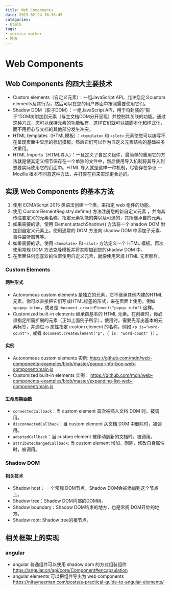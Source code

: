 ```yaml
---
title: Web Components
date: 2019-02-24 16:36:45
categories:
- html5
tags:
- service worker
- 博客
---
```


# Web Components

## Web Components 的四大主要技术

- Custom elements（自定义元素）：一组JavaScript API，允许您定义custom elements及其行为，然后可以在您的用户界面中按照需要使用它们。
- Shadow DOM（影子DOM）：一组JavaScript API，用于将封装的“影子”DOM树附加到元素（与主文档DOM分开呈现）并控制其关联的功能。通过这种方式，您可以保持元素的功能私有，这样它们就可以被脚本化和样式化，而不用担心与文档的其他部分发生冲突。
- HTML templates（HTML模板）：`<template>` 和 `<slot>` 元素使您可以编写不在呈现页面中显示的标记模板。然后它们可以作为自定义元素结构的基础被多次重用。
- HTML Imports（HTML导入）：一旦定义了自定义组件，最简单的重用它的方法就是使其定义细节保存在一个单独的文件中，然后使用导入机制将其导入到想要实际使用它的页面中。HTML 导入就是这样一种机制，尽管存在争议 — Mozilla 根本不同意这种方法，并打算在将来实现更合适的。

## 实现 Web Components 的基本方法

1. 使用 ECMAScript 2015 类语法创建一个类，来指定 web 组件的功能。
2. 使用 CustomElementRegistry.define() 方法注册您的新自定义元素 ，并向其传递要定义的元素名称、指定元素功能的类以及可选的，其所继承自的元素。
3. 如果需要的话，使用 Element.attachShadow() 方法将一个 shadow DOM 附加到自定义元素上。使用通常的 DOM 方法向 shadow DOM 中添加子元素、事件监听器等等。
4. 如果需要的话，使用 `<template>` 和 `<slot>` 方法定义一个 HTML 模板。再次使用常规 DOM 方法克隆模板并将其附加到您的shadow DOM 中。
5. 在页面任何您喜欢的位置使用自定义元素，就像使用常规 HTML 元素那样。

### Custom Elements

#### 两种形式

- Autonomous custom elements 是独立的元素，它不继承其他内建的HTML元素。你可以直接把它们写成HTML标签的形式，来在页面上使用。例如 `<popup-info>`，或者是 `document.createElement("popup-info")` 这样。
- Customized built-in elements 继承自基本的 HTML 元素。在创建时，你必须指定所需扩展的元素（正如上面例子所示），使用时，需要先写出基本的元素标签，并通过 is 属性指定 custom element 的名称。例如 `<p is="word-count">` , 或者 `document.createElement("p", { is: "word-count" })` 。

#### 实例

- Autonomous custom elements 实例: <https://github.com/mdn/web-components-examples/blob/master/popup-info-box-web-component/main.js>
- Customized built-in elements 实例： <https://github.com/mdn/web-components-examples/blob/master/expanding-list-web-component/main.js>

#### 生命周期函数

- `connectedCallback`：当 custom element 首次被插入文档 DOM 时，被调用。
- `disconnectedCallback`：当 custom element 从文档 DOM 中删除时，被调用。
- `adoptedCallback`：当 custom element 被移动到新的文档时，被调用。
- `attributeChangedCallback`: 当 custom element 增加、删除、修改自身属性时，被调用。

### Shadow DOM

#### 相关技术

- Shadow host： 一个常规 DOM节点，Shadow DOM会被添加到这个节点上。
- Shadow tree：Shadow DOM内部的DOM树。
- Shadow boundary：Shadow DOM结束的地方，也是常规 DOM开始的地方。
- Shadow root: Shadow tree的根节点。

## 相关框架上的实现

### angular

- angular 普通组件可以使用 shadow dom 的方式组装组件 <https://angular.cn/api/core/Component#encapsulation>
- angular elements 可以把组件导出为 web components <https://nitayneeman.com/posts/a-practical-guide-to-angular-elements/>